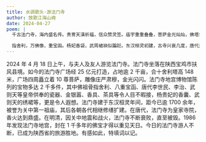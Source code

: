 ```yaml
---
title: 水调歌头·游法门寺
author: 放歌江海山阙
date: 2024-04-27
poem: |
  千古法门寺，海内盛名传。贵冑天潢祈福，信众赞灵签。庙宇重重叠叠，菩萨金光灿灿，佛塔耸云天。地宫博物馆，佛宝见真颜。

  指舍利，万佛像，重宝函。杨妃香袋，武周裙袂似蹁跹。东汉桓灵初建，古寺兴衰几度，唐代是峰巅。回首千年史，不禁泪衣衫。
---
```


2024 年 4 月 18 日上午，与夫人及友人游览法门寺。法门寺坐落在陕西宝鸡市扶风县境。如今的法门寺广场经 25 亿元打造，占地逾 2 千亩，合十舍利塔高 148 米，广场四周矗立着 10 尊菩萨，雕像庄严肃穆，金光闪闪。法门寺地宫博物馆陈列的宝物多达 2 千多件，其中佛祖骨指舍利、八重宝函、唐代李世民、李治、武则天等皇帝供奉的瓷器、金银嚣、香具、茶具等令人目不暇接，杨贵妃的香囊、武则天的绣裙等，更是令人遐想。法门寺建于东汉桓灵年间，距今已逾 1700 余年，被誉为关中第一祖庙，其后各朝各代相继修缮扩建。在唐代，法门寺为皇家寺院，香火达到鼎盛。在明清，因关中地震和战火，法门寺不断衰败，直至被毁。1986 年发现法门寺地宫，封在 1 千多年的佛宝才得以重见天日。今日的法门寺游人不断，已成为陕西省的旅游胜地。有感如此，特填词以记。
